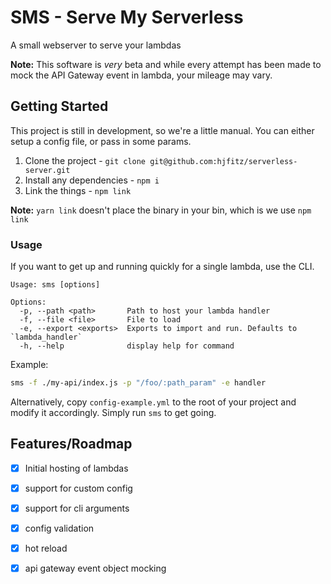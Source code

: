 # SMS - Serve My Serverless

A small webserver to serve your lambdas


**Note:** This software is *very* beta and while every attempt has been made to mock the API Gateway event in lambda, your mileage may vary.

## Getting Started

This project is still in development, so we're a little manual. You can either setup a config file, or pass in some params.

1. Clone the project - `git clone git@github.com:hjfitz/serverless-server.git`
2. Install any dependencies - `npm i`
3. Link the things - `npm link`

**Note:** `yarn link` doesn't place the binary in your bin, which is we use `npm link`



### Usage

If you want to get up and running quickly for a single lambda, use the CLI.

```
Usage: sms [options]

Options:
  -p, --path <path>       Path to host your lambda handler
  -f, --file <file>       File to load
  -e, --export <exports>  Exports to import and run. Defaults to `lambda_handler`
  -h, --help              display help for command
```

Example:

```bash
sms -f ./my-api/index.js -p "/foo/:path_param" -e handler
```

Alternatively, copy `config-example.yml` to the root of your project and modify it accordingly. Simply run `sms` to get going.


## Features/Roadmap

- [x] Initial hosting of lambdas
- [x] support for custom config
- [x] support for cli arguments
- [x] config validation
- [x] hot reload
- [x] api gateway event object mocking




